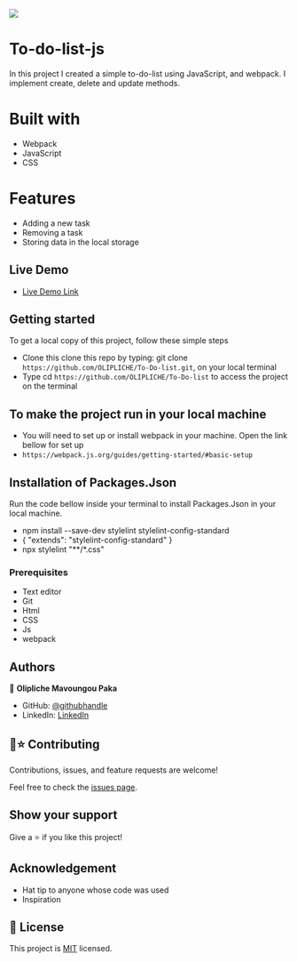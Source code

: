 ![](https://img.shields.io/badge/Microverse-blueviolet)

# To-do-list-js
In this project I created a simple to-do-list using JavaScript, and webpack. I implement create, delete and update methods.

# Built with
- Webpack
- JavaScript
- CSS

# Features
- Adding a new task
- Removing a task
- Storing data in the local storage



## Live Demo
- [Live Demo Link](https://olipliche.github.io/To-Do-list/dist/)

## Getting started
To get a local copy of this project, follow these simple steps
- Clone this clone this repo by typing: git clone `https://github.com/OLIPLICHE/To-Do-list.git`, on your local terminal
- Type cd `https://github.com/OLIPLICHE/To-Do-list` to access the project on the terminal

## To make the project run in your local machine
- You will need to set up or install webpack in your machine. Open the link bellow for set up
- `https://webpack.js.org/guides/getting-started/#basic-setup`

## Installation of Packages.Json
 Run the code bellow inside your terminal to install Packages.Json in your local machine.
- npm install --save-dev stylelint stylelint-config-standard
- {
  "extends": "stylelint-config-standard"
}
- npx stylelint "**/*.css"


### Prerequisites
- Text editor
- Git
- Html
- CSS
- Js
- webpack

## Authors
👤 **Olipliche Mavoungou Paka**
- GitHub: [@githubhandle](https://github.com/OLIPLICHE)
- LinkedIn: [LinkedIn](https://www.linkedin.com/in/olipliche-paka-mavoungou/)

## 🤝⭐️ Contributing

Contributions, issues, and feature requests are welcome!

Feel free to check the [issues page](https://github.com/OLIPLICHE/To-Do-list/issues).

## Show your support

Give a ⭐️ if you like this project!

## Acknowledgement
- Hat tip to anyone whose code was used
- Inspiration
## 📝 License

This project is [MIT](./MIT.md) licensed.